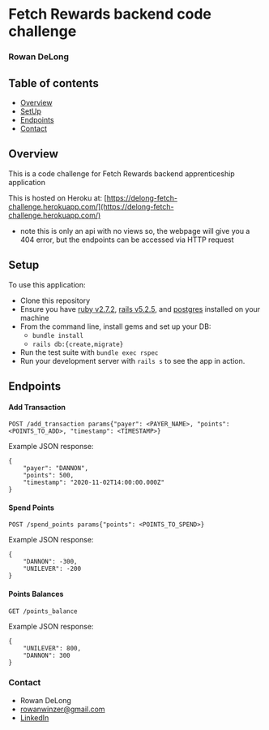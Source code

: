 # Fetch Rewards backend code challenge
### Rowan DeLong

## Table of contents
- [Overview](#overview)
- [SetUp](#setup)
- [Endpoints](#endpoints)
- [Contact](#contact)

## Overview
This is a code challenge for Fetch Rewards backend apprenticeship application

This is hosted on Heroku at: [https://delong-fetch-challenge.herokuapp.com/](https://delong-fetch-challenge.herokuapp.com/)
* note this is only an api with no views so, the webpage will give you a 404 error, but the endpoints can be accessed via HTTP request

## Setup
To use this application:

* Clone this repository
* Ensure you have [ruby v2.7.2](https://www.ruby-lang.org/en/downloads/), [rails v5.2.5](https://rails.github.io/download/), and [postgres](https://www.postgresql.org/download/) installed on your machine
* From the command line, install gems and set up your DB:
    * `bundle install`
    * `rails db:{create,migrate}`
* Run the test suite with `bundle exec rspec`
* Run your development server with `rails s` to see the app in action.

## Endpoints

#### Add Transaction

`POST /add_transaction params{"payer": <PAYER_NAME>, "points": <POINTS_TO_ADD>, "timestamp": <TIMESTAMP>}`

Example JSON response:

```
{
    "payer": "DANNON",
    "points": 500,
    "timestamp": "2020-11-02T14:00:00.000Z"
}
```

#### Spend Points

`POST /spend_points params{"points": <POINTS_TO_SPEND>}`

Example JSON response:

```
{
    "DANNON": -300,
    "UNILEVER": -200
}
```

#### Points Balances

`GET /points_balance`

Example JSON response:

```
{
    "UNILEVER": 800,
    "DANNON": 300
}
```

### Contact

* Rowan DeLong
* rowanwinzer@gmail.com
* [LinkedIn](https://www.linkedin.com/in/rowandelong)


